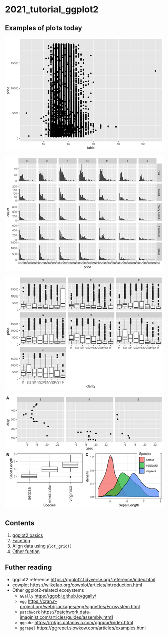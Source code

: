 # 2021_tutorial_ggplot2

## Examples of plots today

![](01_ggplot2_basic_files/figure-html/unnamed-chunk-11-1.png)<!-- -->

![](02_facet_files/figure-html/unnamed-chunk-8-1.png)<!-- -->

![](02_facet_files/figure-html/unnamed-chunk-14-1.png)<!-- -->

![](03_plot_grid_files/figure-html/unnamed-chunk-17-1.png)<!-- -->

## Contents

1. [ggplot2 basics](01_ggplot2_basic.md)
1. [Faceting](02_facet.md)
1. [Align data using `plot_grid()`](03_plot_grid.md)
1. [Other fuction](04_others.md)

## Futher reading

- ggplot2 reference https://ggplot2.tidyverse.org/reference/index.html
- cowplot https://wilkelab.org/cowplot/articles/introduction.html
- Other ggplot2-related ecosystems
  - `GGally` https://ggobi.github.io/ggally/
  - `egg` https://cran.r-project.org/web/packages/egg/vignettes/Ecosystem.html
  - `patchwork` https://patchwork.data-imaginist.com/articles/guides/assembly.html
  - `ggpubr` https://rpkgs.datanovia.com/ggpubr/index.html
  - `ggrepel` https://ggrepel.slowkow.com/articles/examples.html
